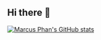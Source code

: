 ## Hi there 👋

<!--
**MarcusPhan/MarcusPhan** is a ✨ _special_ ✨ repository because its `README.md` (this file) appears on your GitHub profile.

Here are some ideas to get you started:

- 🔭 I’m currently working on ...
- 🌱 I’m currently learning ...
- 👯 I’m looking to collaborate on ...
- 🤔 I’m looking for help with ...
- 💬 Ask me about ...
- 📫 How to reach me: ...
- 😄 Pronouns: ...
- ⚡ Fun fact: ...
-->

[![Marcus Phan's GitHub stats](https://github-readme-stats.vercel.app/api?username=MarcusPhan)](https://github.com/anuraghazra/github-readme-stats)
